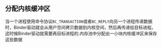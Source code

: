 ## 分配内核缓冲区

当一个进程使用命令协议`BC_TRANSACTION`或者`BC_REPLY`向另一个进程传递数据时，Binder驱动就会从用户空间拷贝数据到内核空间，然后再传递给目标进程。这时候Binder驱动就需要再目标进程的.内存池中分配出一小块内核缓冲区来保存这些数据

